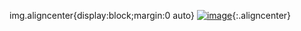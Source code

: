 img.aligncenter{display:block;margin:0 auto}
[![image](https://user-images.githubusercontent.com/64726822/121776254-cc828100-cbc6-11eb-97f6-10a19d1743ed.png)](https://zzangwoolog.tistory.com/){:.aligncenter}
